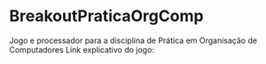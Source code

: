 # BreakoutPraticaOrgComp
Jogo e processador para a disciplina de Prática em Organisação de Computadores
Link explicativo do jogo: 
